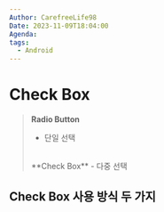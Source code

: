```yaml
---
Author: CarefreeLife98
Date: 2023-11-09T18:04:00
Agenda: 
tags:
  - Android
---
```

# Check Box
> **Radio Button**
> - 단일 선택
> <br>
> **Check Box**
> - 다중 선택

## Check Box 사용 방식 두 가지
